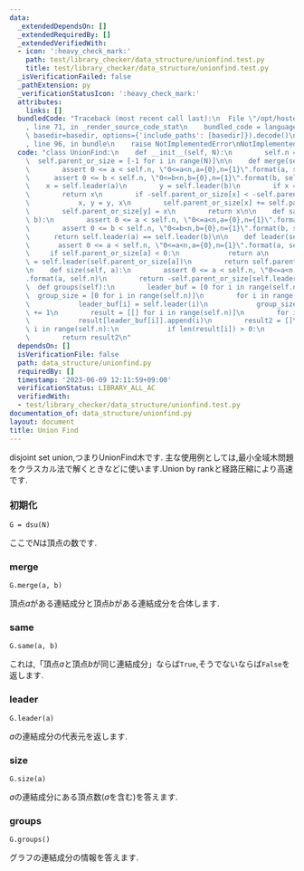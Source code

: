 ```yaml
---
data:
  _extendedDependsOn: []
  _extendedRequiredBy: []
  _extendedVerifiedWith:
  - icon: ':heavy_check_mark:'
    path: test/library_checker/data_structure/unionfind.test.py
    title: test/library_checker/data_structure/unionfind.test.py
  _isVerificationFailed: false
  _pathExtension: py
  _verificationStatusIcon: ':heavy_check_mark:'
  attributes:
    links: []
  bundledCode: "Traceback (most recent call last):\n  File \"/opt/hostedtoolcache/PyPy/3.7.13/x64/site-packages/onlinejudge_verify/documentation/build.py\"\
    , line 71, in _render_source_code_stat\n    bundled_code = language.bundle(stat.path,\
    \ basedir=basedir, options={'include_paths': [basedir]}).decode()\n  File \"/opt/hostedtoolcache/PyPy/3.7.13/x64/site-packages/onlinejudge_verify/languages/python.py\"\
    , line 96, in bundle\n    raise NotImplementedError\nNotImplementedError\n"
  code: "class UnionFind:\n    def __init__(self, N):\n        self.n = N\n      \
    \  self.parent_or_size = [-1 for i in range(N)]\n\n    def merge(self, a, b):\n\
    \        assert 0 <= a < self.n, \"0<=a<n,a={0},n={1}\".format(a, self.n)\n  \
    \      assert 0 <= b < self.n, \"0<=b<n,b={0},n={1}\".format(b, self.n)\n    \
    \    x = self.leader(a)\n        y = self.leader(b)\n        if x == y:\n    \
    \        return x\n        if -self.parent_or_size[x] < -self.parent_or_size[y]:\n\
    \            x, y = y, x\n        self.parent_or_size[x] += self.parent_or_size[y]\n\
    \        self.parent_or_size[y] = x\n        return x\n\n    def same(self, a,\
    \ b):\n        assert 0 <= a < self.n, \"0<=a<n,a={0},n={1}\".format(a, self.n)\n\
    \        assert 0 <= b < self.n, \"0<=b<n,b={0},n={1}\".format(b, self.n)\n  \
    \      return self.leader(a) == self.leader(b)\n\n    def leader(self, a):\n \
    \       assert 0 <= a < self.n, \"0<=a<n,a={0},n={1}\".format(a, self.n)\n   \
    \     if self.parent_or_size[a] < 0:\n            return a\n        self.parent_or_size[a]\
    \ = self.leader(self.parent_or_size[a])\n        return self.parent_or_size[a]\n\
    \n    def size(self, a):\n        assert 0 <= a < self.n, \"0<=a<n,a={0},n={1}\"\
    .format(a, self.n)\n        return -self.parent_or_size[self.leader(a)]\n\n  \
    \  def groups(self):\n        leader_buf = [0 for i in range(self.n)]\n      \
    \  group_size = [0 for i in range(self.n)]\n        for i in range(self.n):\n\
    \            leader_buf[i] = self.leader(i)\n            group_size[leader_buf[i]]\
    \ += 1\n        result = [[] for i in range(self.n)]\n        for i in range(self.n):\n\
    \            result[leader_buf[i]].append(i)\n        result2 = []\n        for\
    \ i in range(self.n):\n            if len(result[i]) > 0:\n                result2.append(result[i])\n\
    \        return result2\n"
  dependsOn: []
  isVerificationFile: false
  path: data_structure/unionfind.py
  requiredBy: []
  timestamp: '2023-06-09 12:11:59+09:00'
  verificationStatus: LIBRARY_ALL_AC
  verifiedWith:
  - test/library_checker/data_structure/unionfind.test.py
documentation_of: data_structure/unionfind.py
layout: document
title: Union Find
---
```


disjoint set union,つまりUnionFind木です.
主な使用例としては,最小全域木問題をクラスカル法で解くときなどに使います.Union by rankと経路圧縮により高速です.

### 初期化

```
G = dsu(N)
```
ここで$N$は頂点の数です.

### merge

```
G.merge(a, b)
```
頂点$a$がある連結成分と頂点$b$がある連結成分を合体します.

### same

```
G.same(a, b)
```
これは,「頂点$a$と頂点$b$が同じ連結成分」ならば`True`,そうでないならば`False`を返します.

### leader

```
G.leader(a)
```
$a$の連結成分の代表元を返します.

### size

```
G.size(a)
```
$a$の連結成分にある頂点数($a$を含む)を答えます.

### groups

```
G.groups()
```
グラフの連結成分の情報を答えます.